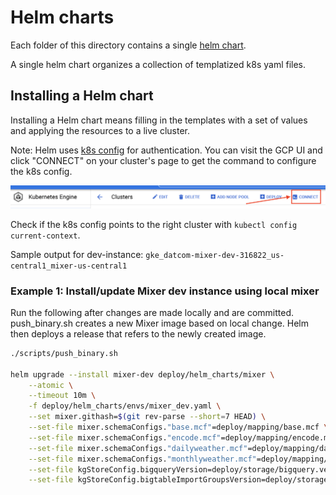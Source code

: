# Helm charts

Each folder of this directory contains a single [helm chart](https://helm.sh/docs/topics/charts/).

A single helm chart organizes a collection of templatized k8s yaml files.

## Installing a Helm chart

Installing a Helm chart means filling in the templates with a set of values and
applying the resources to a live cluster.

Note: Helm uses [k8s config](https://cloud.google.com/kubernetes-engine/docs/how-to/cluster-access-for-kubectl) for authentication. You can visit the GCP UI and click "CONNECT" on your cluster's page to get the command to configure the k8s config.

![Alt text](images/gke_connect.png?raw=true 'credentials')

Check if the k8s config points to the right cluster with `kubectl config current-context`.

Sample output for dev-instance: `gke_datcom-mixer-dev-316822_us-central1_mixer-us-central1`

### Example 1: Install/update Mixer dev instance using local mixer

Run the following after changes are made locally and are committed. push_binary.sh creates a new Mixer image
based on local change. Helm then deploys a release that refers to the newly created image.

```sh
./scripts/push_binary.sh

helm upgrade --install mixer-dev deploy/helm_charts/mixer \
    --atomic \
    --timeout 10m \
    -f deploy/helm_charts/envs/mixer_dev.yaml \
    --set mixer.githash=$(git rev-parse --short=7 HEAD) \
    --set-file mixer.schemaConfigs."base.mcf"=deploy/mapping/base.mcf \
    --set-file mixer.schemaConfigs."encode.mcf"=deploy/mapping/encode.mcf \
    --set-file mixer.schemaConfigs."dailyweather.mcf"=deploy/mapping/dailyweather.mcf \
    --set-file mixer.schemaConfigs."monthlyweather.mcf"=deploy/mapping/monthlyweather.mcf \
    --set-file kgStoreConfig.bigqueryVersion=deploy/storage/bigquery.version \
    --set-file kgStoreConfig.bigtableImportGroupsVersion=deploy/storage/bigtable_import_groups.version
```
